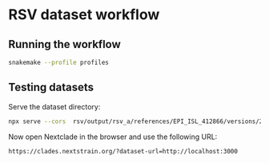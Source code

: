 # RSV dataset workflow

## Running the workflow

```bash
snakemake --profile profiles
```

## Testing datasets

Serve the dataset directory:

```bash
npx serve --cors  rsv/output/rsv_a/references/EPI_ISL_412866/versions/2023-02-03T12:00:00Z/files
```

Now open Nextclade in the browser and use the following URL:

```url
https://clades.nextstrain.org/?dataset-url=http://localhost:3000
```
